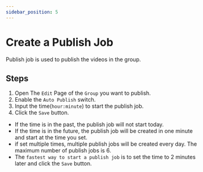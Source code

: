 ```yaml
---
sidebar_position: 5
---
```


# Create a Publish Job

Publish job is used to publish the videos in the group.

## Steps

1. Open The `Edit` Page of the `Group` you want to publish.
2. Enable the `Auto Publish` switch.
3. Input the time(`hour:minute`) to start the publish job.
4. Click the `Save` button.

- If the time is in the past, the publish job will not start today.
- If the time is in the future, the publish job will be created in one minute and start at the time you set.
- if set multiple times, multiple publish jobs will be created every day. The maximum number of publish jobs is 6.
- The `fastest way to start a publish job` is to set the time to 2 minutes later and click the `Save` button.
